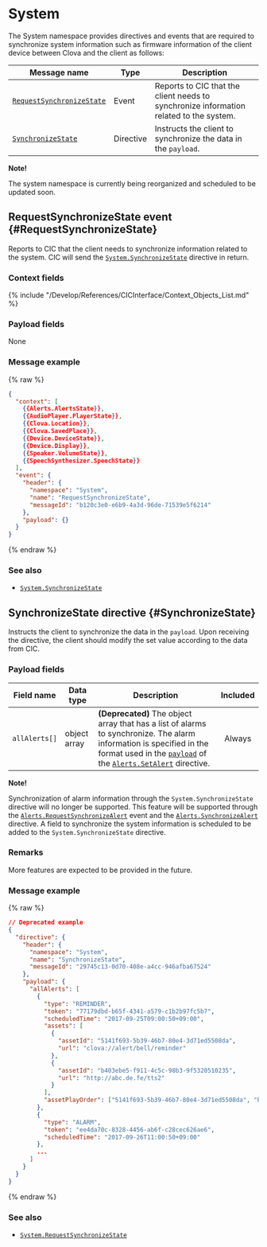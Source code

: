 # System

The System namespace provides directives and events that are required to synchronize system information such as firmware information of the client device between Clova and the client as follows:

| Message name         | Type  | Description                                 |
|------------------|-----------|-------------------------------------------|
| [`RequestSynchronizeState`](#RequestSynchronizeState)  | Event     | Reports to CIC that the client needs to synchronize information related to the system. |
| [`SynchronizeState`](#SynchronizeState)                | Directive | Instructs the client to synchronize the data in the `payload`.            |

<div class="note">
  <p><strong>Note!</strong></p>
  <p>The system namespace is currently being reorganized and scheduled to be updated soon.</p>
</div>

## RequestSynchronizeState event {#RequestSynchronizeState}
Reports to CIC that the client needs to synchronize information related to the system. CIC will send the [`System.SynchronizeState`](#SynchronizeState) directive in return.

### Context fields

{% include "/Develop/References/CICInterface/Context_Objects_List.md" %}

### Payload fields

None

### Message example
{% raw %}
```json
{
  "context": [
    {{Alerts.AlertsState}},
    {{AudioPlayer.PlayerState}},
    {{Clova.Location}},
    {{Clova.SavedPlace}},
    {{Device.DeviceState}},
    {{Device.Display}},
    {{Speaker.VolumeState}},
    {{SpeechSynthesizer.SpeechState}}
  ],
  "event": {
    "header": {
      "namespace": "System",
      "name": "RequestSynchronizeState",
      "messageId": "b120c3e0-e6b9-4a3d-96de-71539e5f6214"
    },
    "payload": {}
  }
}
```
{% endraw %}

### See also
* [`System.SynchronizeState`](/Develop/References/CICInterface/System.md#SynchronizeState)

## SynchronizeState directive {#SynchronizeState}
Instructs the client to synchronize the data in the `payload`. Upon receiving the directive, the client should modify the set value according to the data from CIC.

### Payload fields

| Field name       | Data type    | Description                     | Included |
|---------------|---------|-----------------------------|:---------:|
| `allAlerts[]`   | object array | **(Deprecated)** The object array that has a list of alarms to synchronize. The alarm information is specified in the format used in the [`payload`](/Develop/References/CICInterface/Alerts.md#SetAlertPayload) of the [`Alerts.SetAlert`](/Develop/References/CICInterface/Alerts.md#SetAlert) directive. | Always    |

<div class="note">
  <p><strong>Note!</strong></p>
  <p>Synchronization of alarm information through the <code>System.SynchronizeState</code> directive will no longer be supported. This feature will be supported through the <a href="/Develop/References/CICInterface/Alerts.html#RequestSynchronizeAlert"><code>Alerts.RequestSynchronizeAlert</code></a> event and the <a href="/Develop/References/CICInterface/Alerts.html#SynchronizeAlert"><code>Alerts.SynchronizeAlert</code></a> directive. A field to synchronize the system information is scheduled to be added to the <code>System.SynchronizeState</code> directive.</p>
</div>

### Remarks
More features are expected to be provided in the future.

### Message example

{% raw %}

```json
// Deprecated example
{
  "directive": {
    "header": {
      "namespace": "System",
      "name": "SynchronizeState",
      "messageId": "29745c13-0d70-408e-a4cc-946afba67524"
    },
    "payload": {
      "allAlerts": [
        {
          "type": "REMINDER",
          "token": "77179dbd-b65f-4341-a579-c1b2b97fc5b7",
          "scheduledTime": "2017-09-25T09:00:50+09:00",
          "assets": [
            {
              "assetId": "5141f693-5b39-46b7-80e4-3d71ed5508da",
              "url": "clova://alert/bell/reminder"
            },
            {
              "assetId": "b403ebe5-f911-4c5c-98b3-9f5320510235",
              "url": "http://abc.de.fe/tts2"
            }
          ],
          "assetPlayOrder": ["5141f693-5b39-46b7-80e4-3d71ed5508da", "b403ebe5-f911-4c5c-98b3-9f5320510235"]
        },
        {
          "type": "ALARM",
          "token": "ee4da70c-8328-4456-ab6f-c28cec626ae6",
          "scheduledTime": "2017-09-26T11:00:50+09:00"
        },
        ...
      ]
    }
  }
}
```

{% endraw %}

### See also
* [`System.RequestSynchronizeState`](#RequestSynchronizeState)
